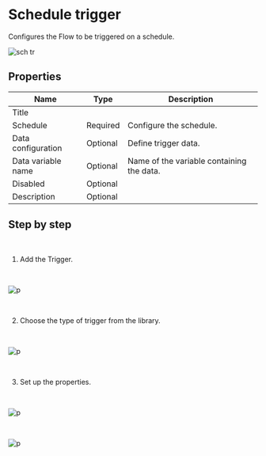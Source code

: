 # Schedule trigger

Configures the Flow to be triggered on a schedule.



![sch tr](https://profitbasedocs.blob.core.windows.net/flowimages/schedule_trigger_5.png) 

## Properties 

| Name                 | Type     | Description                         |
|----------------------|----------|-------------------------------------|
| Title                |          |                                     |
| Schedule           | Required | Configure the schedule.                 |
| Data configuration | Optional | Define trigger data.   |
| Data variable name | Optional | Name of the variable containing the data. |
| Disabled          | Optional |                                     |
| Description          | Optional |                                     |

## Step by step
<br/>

1. Add the Trigger.

<br/>

![p](https://profitbasedocs.blob.core.windows.net/flowimages/schedule_trigger_1.png)

<br/>

2. Choose the type of trigger from the library.

<br/>

![p](https://profitbasedocs.blob.core.windows.net/flowimages/schedule_trigger_2.png)

<br/>


3. Set up the properties.

<br/>

![p](https://profitbasedocs.blob.core.windows.net/flowimages/schedule_trigger_3.png)

<br/>

![p](https://profitbasedocs.blob.core.windows.net/flowimages/schedule_trigger_4.png)

<br/>